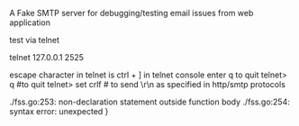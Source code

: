 A Fake SMTP server for debugging/testing email issues from web application




test via telnet

 telnet 127.0.0.1 2525

escape character in telnet is ctrl + ]
in telnet console enter q to quit
telnet> q #to quit
telnet> set crlf # to send \r\n as specified in http/smtp protocols

./fss.go:253: non-declaration statement outside function body
./fss.go:254: syntax error: unexpected }

